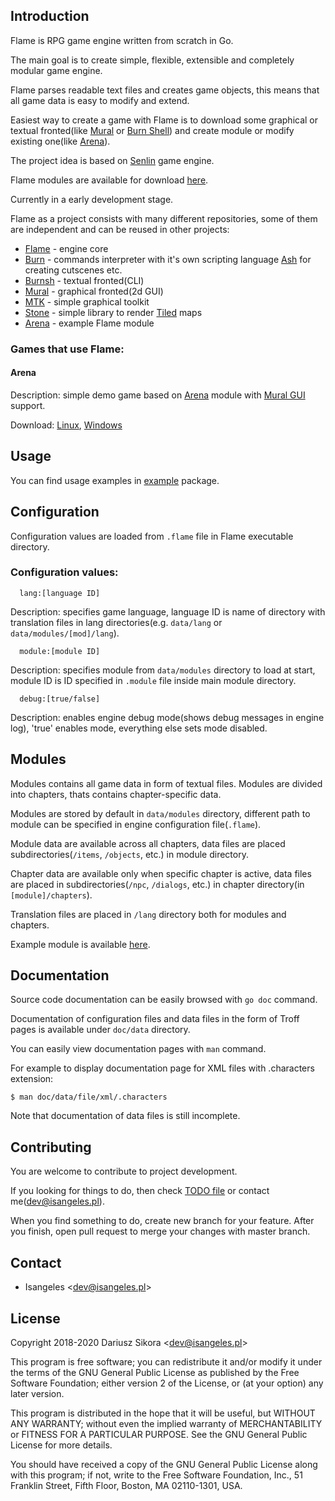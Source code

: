 ## Introduction
  Flame is RPG game engine written from scratch in Go.

  The main goal is to create simple, flexible, extensible and completely modular game engine.
  
  Flame parses readable text files and creates game objects, this means that all game data is easy to modify and extend.

  Easiest way to create a game with Flame is to download some graphical or textual fronted(like [Mural](https://github.com/isangeles/mural) or [Burn Shell](https://github.com/isangeles/burnsh)) and create module or modify existing one(like [Arena](https://github.com/Isangeles/arena)).

  The project idea is based on [Senlin](https://github.com/isangeles/senlin) game engine.

  Flame modules are available for download [here](http://flame.isangeles.pl/mods).

  Currently in a early development stage.

  Flame as a project consists with many different repositories, some of them are independent and can be reused in other projects:

  * [Flame](https://github.com/Isangeles/flame) - engine core
  * [Burn](https://github.com/Isangeles/burn) - commands interpreter with it's own scripting language [Ash](https://github.com/Isangeles/burn/tree/master/ash) for creating cutscenes etc.
  * [Burnsh](https://github.com/Isangeles/burnsh) - textual fronted(CLI)
  * [Mural](https://github.com/Isangeles/mural) - graphical fronted(2d GUI)
  * [MTK](https://github.com/Isangeles/mtk) - simple graphical toolkit
  * [Stone](https://github.com/Isangeles/stone) - simple library to render [Tiled](https://www.mapeditor.org) maps
  * [Arena](https://github.com/Isangeles/arena) - example Flame module

  ### Games that use Flame:
  #### Arena ####

  Description: simple demo game based on [Arena](https://github.com/isangeles/arena) module with [Mural GUI](https://github.com/isangeles/mural) support.

  Download: [Linux](https://my.opendesktop.org/s/xmxszBXyMQCK5xB), [Windows](https://my.opendesktop.org/s/gcKQmFRdTj8sBdp)

## Usage
  You can find usage examples in [example](https://github.com/Isangeles/flame/tree/master/example) package.

## Configuration
Configuration values are loaded from `.flame` file in Flame executable directory.

### Configuration values:
```
  lang:[language ID]
```
Description: specifies game language, language ID is name of directory with translation files in lang directories(e.g. `data/lang` or `data/modules/[mod]/lang`).

```
  module:[module ID]
```
Description: specifies module from `data/modules` directory to load at start, module ID is ID specified in `.module` file inside main module directory.

```
  debug:[true/false]
```
Description: enables engine debug mode(shows debug messages in engine log), 'true' enables mode, everything else sets mode disabled.

## Modules
Modules contains all game data in form of textual files. Modules are divided into chapters, thats contains chapter-specific data.

Modules are stored by default in `data/modules` directory, different path to module can be specified in engine configuration file(`.flame`).

Module data are available across all chapters, data files are placed subdirectories(`/items`, `/objects`, etc.) in module directory.

Chapter data are available only when specific chapter is active, data files are placed in subdirectories(`/npc`, `/dialogs`, etc.) in chapter directory(in `[module]/chapters`).

Translation files are placed in `/lang` directory both for modules and chapters.

Example module is available [here](https://github.com/Isangeles/arena).

## Documentation
Source code documentation can be easily browsed with `go doc` command.

Documentation of configuration files and data files in the form of Troff pages is available under `doc/data` directory.

You can easily view documentation pages with `man` command.

For example to display documentation page for XML files with .characters extension:
```
$ man doc/data/file/xml/.characters
```

Note that documentation of data files is still incomplete.

## Contributing
You are welcome to contribute to project development.

If you looking for things to do, then check [TODO file](https://github.com/Isangeles/flame/blob/master/TODO) or contact me(dev@isangeles.pl).

When you find something to do, create new branch for your feature.
After you finish, open pull request to merge your changes with master branch.

## Contact
* Isangeles <<dev@isangeles.pl>>

## License
Copyright 2018-2020 Dariusz Sikora <<dev@isangeles.pl>>

This program is free software; you can redistribute it and/or modify
it under the terms of the GNU General Public License as published by
the Free Software Foundation; either version 2 of the License, or
(at your option) any later version.

This program is distributed in the hope that it will be useful,
but WITHOUT ANY WARRANTY; without even the implied warranty of
MERCHANTABILITY or FITNESS FOR A PARTICULAR PURPOSE.  See the
GNU General Public License for more details.

You should have received a copy of the GNU General Public License
along with this program; if not, write to the Free Software
Foundation, Inc., 51 Franklin Street, Fifth Floor, Boston,
MA 02110-1301, USA.
